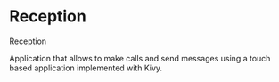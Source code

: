 # Reception
Reception

Application that allows to make calls and send messages using a touch based application implemented with Kivy.
